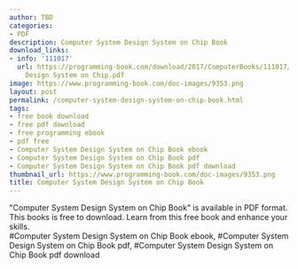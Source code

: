 ```yaml
---
author: TBD
categories:
- PDF
description: Computer System Design System on Chip Book
download_links:
- info: '111017'
  url: https://programming-book.com/download/2017/ComputerBooks/111017/Computer System
    Design System on Chip.pdf
image: https://www.programming-book.com/doc-images/9353.png
layout: post
permalink: /computer-system-design-system-on-chip-book.html
tags:
- free book download
- free pdf download
- free programming ebook
- pdf free
- Computer System Design System on Chip Book ebook
- Computer System Design System on Chip Book pdf
- Computer System Design System on Chip Book pdf download
thumbnail_url: https://www.programming-book.com/doc-images/9353.png
title: Computer System Design System on Chip Book
---
```


 
<div class="item-desc text-justify">
  "Computer System Design System on Chip Book" is available in PDF format. This books is free to download. Learn from this free book and enhance your skills.
  <br>
  #Computer System Design System on Chip Book ebook, #Computer System Design System on Chip Book pdf, #Computer System Design System on Chip Book pdf download
</div>